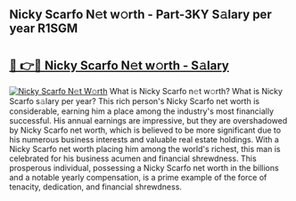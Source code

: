 ## Nicky Scarfo N𝚎t w𝚘rth - Part-3KY S𝚊lary per year R1SGM

# <h2><a href="http://gc58ewd.nevu.top/?p=Nicky+Scarfo">🔗 👉🔴 Nicky Scarfo N𝚎t w𝚘rth - S𝚊lary</a></h2>

[![Nicky Scarfo N𝚎t W𝚘rth](https://i.imgur.com/Oavwk0R.jpeg)](http://gc58ewd.nevu.top/?p=Nicky+Scarfo)
What is Nicky Scarfo n𝚎t w𝚘rth? What is Nicky Scarfo s𝚊lary per year?
This rich person's Nicky Scarfo net worth is considerable, earning him a place among the industry's most financially successful. His annual earnings are impressive, but they are overshadowed by Nicky Scarfo net worth, which is believed to be more significant due to his numerous business interests and valuable real estate holdings. With a Nicky Scarfo net worth placing him among the world's richest, this man is celebrated for his business acumen and financial shrewdness. This prosperous individual, possessing a Nicky Scarfo net worth in the billions and a notable yearly compensation, is a prime example of the force of tenacity, dedication, and financial shrewdness.
